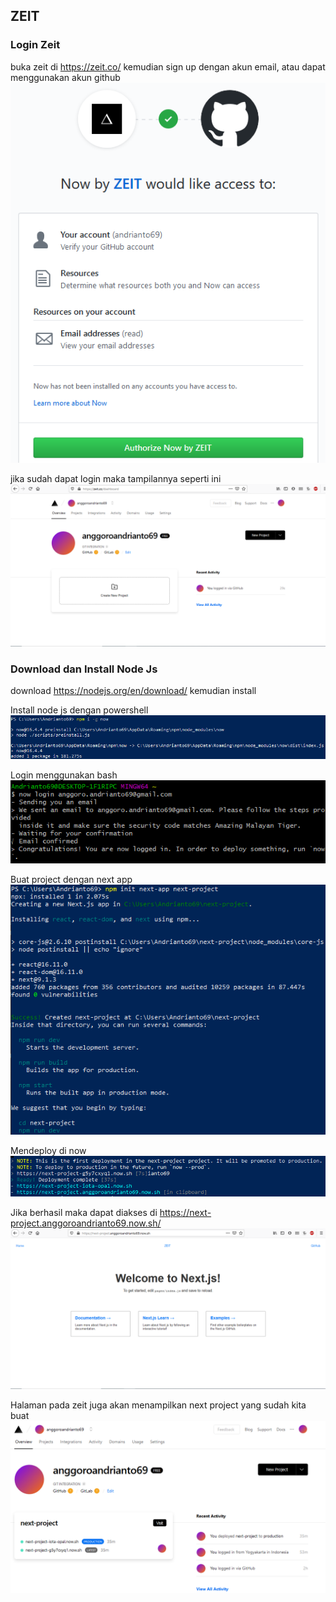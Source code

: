## ZEIT

### Login Zeit
buka zeit di https://zeit.co/ kemudian sign up dengan akun email, atau dapat menggunakan akun github
![](img/Screenshot_1.png)

jika sudah dapat login maka tampilannya seperti ini
![](img/Screenshot_2.png)

### Download dan Install Node Js
download https://nodejs.org/en/download/ kemudian install

Install node js dengan powershell
![](img/Screenshot_3.png)

Login menggunakan bash
![](img/Screenshot_4.png)

Buat project dengan next app
![](img/Screenshot_5.png)

Mendeploy di now
![](img/Screenshot_6.png)

Jika berhasil maka dapat diakses di https://next-project.anggoroandrianto69.now.sh/
![](img/Screenshot_7.png)

Halaman pada zeit juga akan menampilkan next project yang sudah kita buat
![](img/Screenshot_8.png)